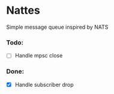 # Nattes
Simple message queue inspired by NATS

### Todo:
- [ ] Handle mpsc close

### Done:
- [x] Handle subscriber drop
